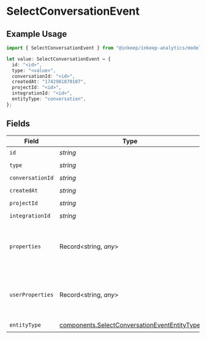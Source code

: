 # SelectConversationEvent

## Example Usage

```typescript
import { SelectConversationEvent } from "@inkeep/inkeep-analytics/models/components";

let value: SelectConversationEvent = {
  id: "<id>",
  type: "<value>",
  conversationId: "<id>",
  createdAt: "1742981870107",
  projectId: "<id>",
  integrationId: "<id>",
  entityType: "conversation",
};
```

## Fields

| Field                                                                                                        | Type                                                                                                         | Required                                                                                                     | Description                                                                                                  |
| ------------------------------------------------------------------------------------------------------------ | ------------------------------------------------------------------------------------------------------------ | ------------------------------------------------------------------------------------------------------------ | ------------------------------------------------------------------------------------------------------------ |
| `id`                                                                                                         | *string*                                                                                                     | :heavy_check_mark:                                                                                           | N/A                                                                                                          |
| `type`                                                                                                       | *string*                                                                                                     | :heavy_check_mark:                                                                                           | N/A                                                                                                          |
| `conversationId`                                                                                             | *string*                                                                                                     | :heavy_check_mark:                                                                                           | N/A                                                                                                          |
| `createdAt`                                                                                                  | *string*                                                                                                     | :heavy_check_mark:                                                                                           | N/A                                                                                                          |
| `projectId`                                                                                                  | *string*                                                                                                     | :heavy_check_mark:                                                                                           | N/A                                                                                                          |
| `integrationId`                                                                                              | *string*                                                                                                     | :heavy_check_mark:                                                                                           | N/A                                                                                                          |
| `properties`                                                                                                 | Record<string, *any*>                                                                                        | :heavy_minus_sign:                                                                                           | A customizable collection of custom properties or attributes.                                                |
| `userProperties`                                                                                             | Record<string, *any*>                                                                                        | :heavy_minus_sign:                                                                                           | A customizable collection of custom properties or attributes.                                                |
| `entityType`                                                                                                 | [components.SelectConversationEventEntityType](../../models/components/selectconversationevententitytype.md) | :heavy_check_mark:                                                                                           | N/A                                                                                                          |